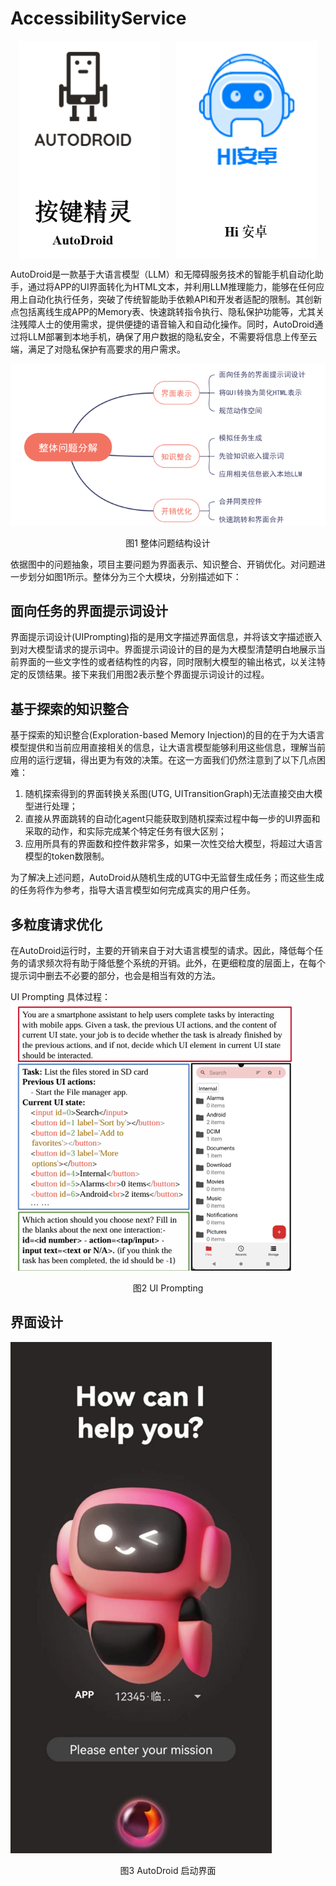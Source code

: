 # AccessibilityService

<div style="display: flex; justify-content: space-around;">
    <img src="img\img.png" alt="img.png" style="max-width: 45%;">
    <img src="img\image.png" alt="alt text" style="max-width: 45%;">
</div>

AutoDroid是一款基于大语言模型（LLM）和无障碍服务技术的智能手机自动化助手，通过将APP的UI界面转化为HTML文本，并利用LLM推理能力，能够在任何应用上自动化执行任务，突破了传统智能助手依赖API和开发者适配的限制。其创新点包括离线生成APP的Memory表、快速跳转指令执行、隐私保护功能等，尤其关注残障人士的使用需求，提供便捷的语音输入和自动化操作。同时，AutoDroid通过将LLM部署到本地手机，确保了用户数据的隐私安全，不需要将信息上传至云端，满足了对隐私保护有高要求的用户需求。

![alt text](img\image-1.png)
<p align="center">图1 整体问题结构设计</p>

依据图中的问题抽象，项目主要问题为界面表示、知识整合、开销优化。对问题进一步划分如图1所示。整体分为三个大模块，分别描述如下：

## 面向任务的界面提示词设计

界面提示词设计(UIPrompting)指的是用文字描述界面信息，并将该文字描述嵌入到对大模型请求的提示词中。界面提示词设计的目的是为大模型清楚明白地展示当前界面的一些文字性的或者结构性的内容，同时限制大模型的输出格式，以关注特定的反馈结果。接下来我们用图2表示整个界面提示词设计的过程。

## 基于探索的知识整合

基于探索的知识整合(Exploration-based Memory Injection)的目的在于为大语言模型提供和当前应用直接相关的信息，让大语言模型能够利用这些信息，理解当前应用的运行逻辑，得出更为有效的决策。在这一方面我们仍然注意到了以下几点困难：

1. 随机探索得到的界面转换关系图(UTG, UITransitionGraph)无法直接交由大模型进行处理；
2. 直接从界面跳转的自动化agent只能获取到随机探索过程中每一步的UI界面和采取的动作，和实际完成某个特定任务有很大区别；
3. 应用所具有的界面数和控件数非常多，如果一次性交给大模型，将超过大语言模型的token数限制。

为了解决上述问题，AutoDroid从随机生成的UTG中无监督生成任务；而这些生成的任务将作为参考，指导大语言模型如何完成真实的用户任务。

## 多粒度请求优化

在AutoDroid运行时，主要的开销来自于对大语言模型的请求。因此，降低每个任务的请求频次将有助于降低整个系统的开销。此外，在更细粒度的层面上，在每个提示词中删去不必要的部分，也会是相当有效的方法。

UI Prompting 具体过程：
![alt text](img\image-2.png)
<p align="center">图2 UI Prompting</p>

## 界面设计

![alt text](img\image-3.png)
<p align="center">图3 AutoDroid 启动界面</p>
